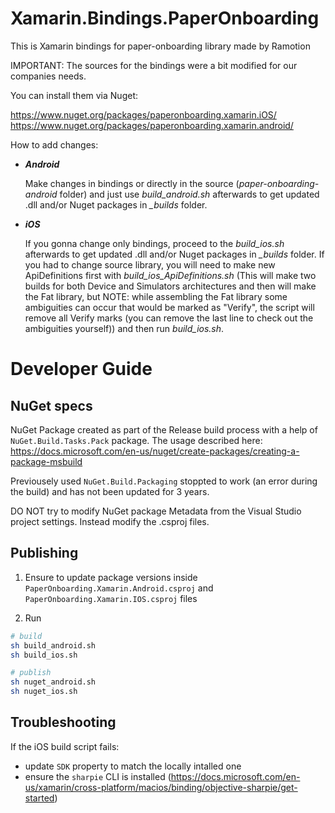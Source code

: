 # Xamarin.Bindings.PaperOnboarding
This is Xamarin bindings for paper-onboarding library made by Ramotion

IMPORTANT: The sources for the bindings were a bit modified for our companies needs.

You can install them via Nuget:

https://www.nuget.org/packages/paperonboarding.xamarin.iOS/
https://www.nuget.org/packages/paperonboarding.xamarin.android/

How to add changes:

 - ***Android***
 
	Make changes in bindings or directly in the source (*paper-onboarding-android* folder) and just use *build_android.sh* afterwards to get updated .dll and/or Nuget packages in *_builds* folder.
	
 - ***iOS***
 
	 If you gonna change only bindings, proceed to the *build_ios.sh* afterwards to get updated .dll and/or Nuget packages in *_builds* folder.
	 If you had to change source library, you will need to make new ApiDefinitions first with *build_ios_ApiDefinitions.sh*
	 (This will make two builds for both Device and Simulators architectures and then will make the Fat library, but
	 NOTE: while assembling the Fat library some ambiguities can occur that would be marked as "Verify", the script will remove all Verify marks (you can remove the last line to check out the ambiguities yourself))
	 and then run *build_ios.sh*.

# Developer Guide

## NuGet specs

NuGet Package created as part of the Release build process with a help of `NuGet.Build.Tasks.Pack` package.
The usage described here: https://docs.microsoft.com/en-us/nuget/create-packages/creating-a-package-msbuild

Previousely used `NuGet.Build.Packaging` stoppted to work (an error during the build) and has not been updated for 3 years.

DO NOT try to modify NuGet package Metadata from the Visual Studio project settings.
Instead modify the .csproj files.

## Publishing

1. Ensure to update package versions inside `PaperOnboarding.Xamarin.Android.csproj` and `PaperOnboarding.Xamarin.IOS.csproj` files

2. Run

```bash
# build
sh build_android.sh
sh build_ios.sh

# publish
sh nuget_android.sh
sh nuget_ios.sh
```

## Troubleshooting

If the iOS build script fails:

- update `SDK` property to match the locally intalled one 
- ensure the `sharpie` CLI is installed (https://docs.microsoft.com/en-us/xamarin/cross-platform/macios/binding/objective-sharpie/get-started)
